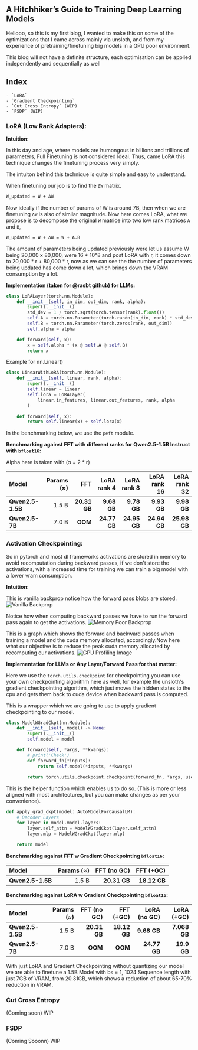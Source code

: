 ## A Hitchhiker’s Guide to Training Deep Learning Models

Hellooo, so this is my first blog, I wanted to make this on some of the optimizations that I came across mainly via unsloth, and from my experience of pretraining/finetuning big models in a GPU poor environment.

This blog will not have a definite structure, each optimisation can be applied independently and sequentially as well


## Index
    - `LoRA`
    - `Gradient Checkpointing`
    - `Cut Cross Entropy` (WIP)
    - `FSDP` (WIP)


### LoRA (Low Rank Adapters):

**Intuition:**

In this day and age, where models are humongous in billions and trillions of parameters, Full Finetuning is not considered Ideal. Thus, came LoRA this technique changes the finetuning process very simply.

The intuiton behind this technique is quite simple and easy to understand.

When finetuning our job is to find the `ΔW` matrix.

```bash
W_updated = W + ΔW
```

Now ideally if the number of params of W is around 7B, then when we are finetuning `ΔW` is also of similar magnitude.
Now here comes LoRA, what we propose is to decompose the original `W` matrice into two low rank matrices `A` and `B`,  

```bash
W_updated = W + ΔW = W + A.B
```

The amount of parameters being updated previously were let us assume W being 20,000 x 80,000, were 16 * 10^8 and post LoRA
with r, it comes down to 20,000 * r + 80,000 * r, now as we can see the the number of parameters being updated has come down a lot, which brings down the VRAM consumption by a lot.

**Implementation (taken for @rasbt github) for LLMs:**

```python
class LoRALayer(torch.nn.Module):
    def __init__(self, in_dim, out_dim, rank, alpha):
        super().__init__()
        std_dev = 1 / torch.sqrt(torch.tensor(rank).float())
        self.A = torch.nn.Parameter(torch.randn(in_dim, rank) * std_dev)
        self.B = torch.nn.Parameter(torch.zeros(rank, out_dim))
        self.alpha = alpha

    def forward(self, x):
        x = self.alpha * (x @ self.A @ self.B)
        return x
```

Example for nn.Linear()
```python
class LinearWithLoRA(torch.nn.Module):
    def __init__(self, linear, rank, alpha):
        super().__init__()
        self.linear = linear
        self.lora = LoRALayer(
            linear.in_features, linear.out_features, rank, alpha
        )

    def forward(self, x):
        return self.linear(x) + self.lora(x)
```

In the benchmarking below, we use the `peft` module.

**Benchmarking against FFT with different ranks for Qwen2.5-1.5B Instruct with `bfloat16`:**

Alpha here is taken with (α = 2 * r)

| Model          | Params (≈) | FFT | LoRA rank 4 | LoRA rank 8 | LoRA rank 16 | LoRA rank 32 |
| :------------- | ---------: | --------------------: | ----------: | ----------: | -----------: | -----------: |
| **Qwen2.5-1.5B** |      1.5 B |           **20.31 GB** | **9.68 GB** | **9.78 GB** |  **9.93 GB** | **9.98 GB** |
| **Qwen2.5-7B** |      7.0 B |           **OOM** | **24.77 GB** | **24.95 GB** |  **24.94 GB** |  **25.98 GB** |

### Activation Checkpointing:
So in pytorch and most dl frameworks activations are stored in memory to avoid recomputation during backward passes, if we don't store the activations, with a increased time for training we can train a big model with a lower vram consumption.

**Intuition:**

This is vanilla backprop notice how the forward pass blobs are stored.
![Vanilla Backprop](https://github.com/cybertronai/gradient-checkpointing/blob/master/img/output.gif?raw=True)

Notice how when computing backward passes we have to run the forward pass again to get the activations.
![Memory Poor Backprop](https://github.com/cybertronai/gradient-checkpointing/blob/master/img/output_poor.gif?raw=true)

This is a graph which shows the forward and backward passes when training a model and the cuda memory allocated, accordingly.Now here what our objective is to reduce the peak cuda memory allocated by recomputing our activations.
![GPU Profiling Image](https://huggingface.co/datasets/huggingface/documentation-images/resolve/main/blog/train_memory/colorized_training_profile.png)

**Implementation for LLMs or Any Layer/Forward Pass for that matter:**

Here we use the `torch.utils.checkpoint` for checkpointing you can use your own checkpointing algorithm here as well, for example the unsloth's gradient checkpointing algorithm, which just moves the hidden states to the cpu and gets them back to cuda device when backward pass is computed.

This is a wrapper which we are going to use to apply gradient checkpointing to our model.
```python
class ModelWGradCkpt(nn.Module):
    def __init__(self, model) -> None:
        super().__init__()
        self.model = model

    def forward(self, *args, **kwargs):
        # print('Check')
        def forward_fn(*inputs):
            return self.model(*inputs, **kwargs)
        
        return torch.utils.checkpoint.checkpoint(forward_fn, *args, use_reentrant=False)
```

This is the helper function which enables us to do so. (This is more or less aligned with most architectures, but you can make changes as per your convenience).

```python
def apply_grad_ckpt(model: AutoModelForCausalLM):
    # Decoder Layers
    for layer in model.model.layers:
        layer.self_attn = ModelWGradCkpt(layer.self_attn)
        layer.mlp = ModelWGradCkpt(layer.mlp)

    return model
```

**Benchmarking against FFT w Gradient Checkpointing `bfloat16`:**


| Model           | Params (≈) | FFT (no GC) | FFT (+GC) |
| :-------------- | ----------: | -----------: | ----------: |
| **Qwen2.5-1.5B** | 1.5 B       | **20.31 GB** | **18.12 GB** |


**Benchmarking against LoRA w Gradient Checkpointing `bfloat16`:**

| Model           | Params (≈) | FFT (no GC) | FFT (+GC) | LoRA (no GC) | LoRA (+GC) |
| :-------------- | ----------: | -----------: | ----------: | ------------: | -----------: |
| **Qwen2.5-1.5B** | 1.5 B | **20.31 GB** | **18.12 GB** | **9.68 GB** | **7.068 GB** |
| **Qwen2.5-7B**   | 7.0 B | **OOM** | **OOM** | **24.77 GB** | **19.9 GB** |


With just LoRA and Gradient Checkpointing without quantizing our model we are able to finetune a 1.5B Model with bs = 1, 1024 Sequence length with just 7GB of VRAM, from 20.31GB, which shows a reduction of about 65-70% reduction in VRAM.

### Cut Cross Entropy

(Coming soon) WIP

### FSDP 

(Coming Sooonn) WIP